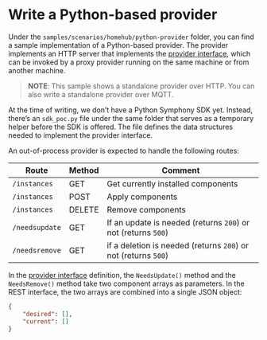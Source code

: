 # Write a Python-based provider

Under the `samples/scenarios/homehub/python-provider` folder, you can find a sample implementation of a Python-based provider. The provider implements an HTTP server that implements the [provider interface](./provider_interface.md), which can be invoked by a proxy provider running on the same machine or from another machine.

> **NOTE**: This sample shows a standalone provider over HTTP. You can also write a standalone provider over MQTT.

At the time of writing, we don’t have a Python Symphony SDK yet. Instead, there’s an `sdk_poc.py` file under the same folder that serves as a temporary helper before the SDK is offered. The file defines the data structures needed to implement the provider interface.

An out-of-process provider is expected to handle the following routes:

| Route | Method | Comment |
|--------|--------|--------|
| `/instances` | GET | Get currently installed components |
| `/instances` | POST | Apply components |
| `/instances` | DELETE | Remove components |
| `/needsupdate` | GET | If an update is needed (returns `200`) or not (returns `500`) |
| `/needsremove`| GET | if a deletion is needed (returns `200`) or not (returns `500`)|

In the [provider interface](./provider_interface.md) definition, the `NeedsUpdate()` method and the `NeedsRemove()` method take two component arrays as parameters. In the REST interface, the two arrays are combined into a single JSON object:

```json
{
    "desired": [],
    "current": []
}
```
